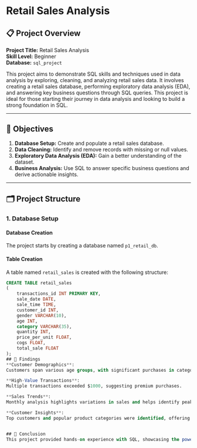 
# Retail Sales Analysis

## 📋 Project Overview

**Project Title:** Retail Sales Analysis  
**Skill Level:** Beginner  
**Database:** `sql_project`  

This project aims to demonstrate SQL skills and techniques used in data analysis by exploring, cleaning, and analyzing retail sales data. It involves creating a retail sales database, performing exploratory data analysis (EDA), and answering key business questions through SQL queries. This project is ideal for those starting their journey in data analysis and looking to build a strong foundation in SQL.

---

## 🎯 Objectives

1. **Database Setup:** Create and populate a retail sales database.
2. **Data Cleaning:** Identify and remove records with missing or null values.
3. **Exploratory Data Analysis (EDA):** Gain a better understanding of the dataset.
4. **Business Analysis:** Use SQL to answer specific business questions and derive actionable insights.

---

## 🗂️ Project Structure

### 1. Database Setup

#### **Database Creation**  
The project starts by creating a database named `p1_retail_db`.  

#### **Table Creation**  
A table named `retail_sales` is created with the following structure:  
```sql
CREATE TABLE retail_sales
(
    transactions_id INT PRIMARY KEY,
    sale_date DATE,
    sale_time TIME,
    customer_id INT,
    gender VARCHAR(10),
    age INT,
    category VARCHAR(35),
    quantity INT,
    price_per_unit FLOAT,
    cogs FLOAT,
    total_sale FLOAT
);
## 📝 Findings
**Customer Demographics**:
Customers span various age groups, with significant purchases in categories such as Clothing and Beauty.

**High-Value Transactions**:
Multiple transactions exceeded $1000, suggesting premium purchases.

**Sales Trends**:
Monthly analysis highlights variations in sales and helps identify peak seasons.

**Customer Insights**:
Top customers and popular product categories were identified, offering actionable insights for business decisions.


## 🚀 Conclusion
This project provided hands-on experience with SQL, showcasing the power of structured queries for data exploration, cleaning, and analysis. By analyzing retail sales data, we derived actionable business insights, identified trends, and understood customer behaviors, offering a comprehensive foundation for future SQL projects.

